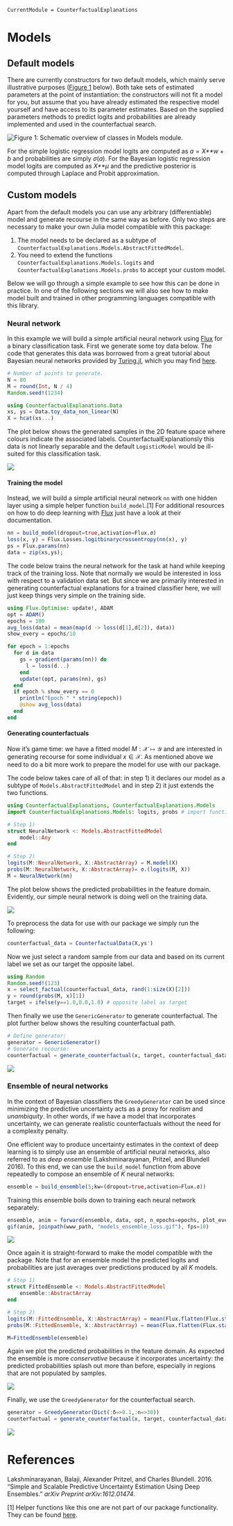 ``` @meta
CurrentModule = CounterfactualExplanations 
```

# Models

## Default models

There are currently constructors for two default models, which mainly serve illustrative purposes ([Figure 1](#fig-models) below). Both take sets of estimated parameters at the point of instantiation: the constructors will not fit a model for you, but assume that you have already estimated the respective model yourself and have access to its parameter estimates. Based on the supplied parameters methods to predict logits and probabilities are already implemented and used in the counterfactual search.

![Figure 1: Schematic overview of classes in `Models` module.](www/models_uml.png)

For the simple logistic regression model logits are computed as *a* = *X**w* + *b* and probabilities are simply *σ*(*a*). For the Bayesian logistic regression model logits are computed as *X**μ* and the predictive posterior is computed through Laplace and Probit approximation.

## Custom models

Apart from the default models you can use any arbitrary (differentiable) model and generate recourse in the same way as before. Only two steps are necessary to make your own Julia model compatible with this package:

1.  The model needs to be declared as a subtype of `CounterfactualExplanations.Models.AbstractFittedModel`.
2.  You need to extend the functions `CounterfactualExplanations.Models.logits` and `CounterfactualExplanations.Models.probs` to accept your custom model.

Below we will go through a simple example to see how this can be done in practice. In one of the following sections we will also see how to make model built and trained in other programming languages compatible with this library.

### Neural network

In this example we will build a simple artificial neural network using [Flux](https://fluxml.ai/) for a binary classification task. First we generate some toy data below. The code that generates this data was borrowed from a great tutorial about Bayesian neural networks provided by [Turing.jl](https://turing.ml/dev/), which you may find [here](https://turing.ml/dev/tutorials/03-bayesian-neural-network/).

``` julia
# Number of points to generate.
N = 80
M = round(Int, N / 4)
Random.seed!(1234)

using CounterfactualExplanations.Data
xs, ys = Data.toy_data_non_linear(N)
X = hcat(xs...)
```

The plot below shows the generated samples in the 2D feature space where colours indicate the associated labels. CounterfactualExplanationsly this data is not linearly separable and the default `LogisticModel` would be ill-suited for this classification task.

![](www/models_samples.png)

#### Training the model

Instead, we will build a simple artificial neural network `nn` with one hidden layer using a simple helper function `build_model`.[1] For additional resources on how to do deep learning with [Flux](https://fluxml.ai/) just have a look at their documentation.

``` julia
nn = build_model(dropout=true,activation=Flux.σ)
loss(x, y) = Flux.Losses.logitbinarycrossentropy(nn(x), y)
ps = Flux.params(nn)
data = zip(xs,ys);
```

The code below trains the neural network for the task at hand while keeping track of the training loss. Note that normally we would be interested in loss with respect to a validation data set. But since we are primarily interested in generating counterfactual explanations for a trained classifier here, we will just keep things very simple on the training side.

``` julia
using Flux.Optimise: update!, ADAM
opt = ADAM()
epochs = 100
avg_loss(data) = mean(map(d -> loss(d[1],d[2]), data))
show_every = epochs/10

for epoch = 1:epochs
  for d in data
    gs = gradient(params(nn)) do
      l = loss(d...)
    end
    update!(opt, params(nn), gs)
  end
  if epoch % show_every == 0
    println("Epoch " * string(epoch))
    @show avg_loss(data)
  end
end
```

#### Generating counterfactuals

Now it’s game time: we have a fitted model *M* : 𝒳 ↦ 𝒴 and are interested in generating recourse for some individual *x* ∈ 𝒳. As mentioned above we need to do a bit more work to prepare the model for use with our package.

The code below takes care of all of that: in step 1) it declares our model as a subtype of `Models.AbstractFittedModel` and in step 2) it just extends the two functions.

``` julia
using CounterfactualExplanations, CounterfactualExplanations.Models
import CounterfactualExplanations.Models: logits, probs # import functions in order to extend

# Step 1)
struct NeuralNetwork <: Models.AbstractFittedModel
    model::Any
end

# Step 2)
logits(M::NeuralNetwork, X::AbstractArray) = M.model(X)
probs(M::NeuralNetwork, X::AbstractArray)= σ.(logits(M, X))
M = NeuralNetwork(nn)
```

The plot below shows the predicted probabilities in the feature domain. Evidently, our simple neural network is doing well on the training data.

![](www/models_contour.png)

To preprocess the data for use with our package we simply run the following:

``` julia
counterfactual_data = CounterfactualData(X,ys')
```

Now we just select a random sample from our data and based on its current label we set as our target the opposite label.

``` julia
using Random
Random.seed!(123)
x = select_factual(counterfactual_data, rand(1:size(X)[2])) 
y = round(probs(M, x)[1])
target = ifelse(y==1.0,0.0,1.0) # opposite label as target
```

Then finally we use the `GenericGenerator` to generate counterfactual. The plot further below shows the resulting counterfactual path.

``` julia
# Define generator:
generator = GenericGenerator()
# Generate recourse:
counterfactual = generate_counterfactual(x, target, counterfactual_data, M, generator)
```

![](www/models_generic_recourse.gif)

### Ensemble of neural networks

In the context of Bayesian classifiers the `GreedyGenerator` can be used since minimizing the predictive uncertainty acts as a proxy for *realism* and *unambiquity*. In other words, if we have a model that incorporates uncertainty, we can generate realistic counterfactuals without the need for a complexity penalty.

One efficient way to produce uncertainty estimates in the context of deep learning is to simply use an ensemble of artificial neural networks, also referred to as *deep ensemble* (Lakshminarayanan, Pritzel, and Blundell 2016). To this end, we can use the `build_model` function from above repeatedly to compose an ensemble of *K* neural networks:

``` julia
ensemble = build_ensemble(5;kw=(dropout=true,activation=Flux.σ))
```

Training this ensemble boils down to training each neural network separately:

``` julia
ensemble, anim = forward(ensemble, data, opt, n_epochs=epochs, plot_every=show_every); # fit the ensemble
gif(anim, joinpath(www_path, "models_ensemble_loss.gif"), fps=10)
```

![](www/models_ensemble_loss.gif)

Once again it is straight-forward to make the model compatible with the package. Note that for an ensemble model the predicted logits and probabilities are just averages over predictions produced by all *K* models.

``` julia
# Step 1)
struct FittedEnsemble <: Models.AbstractFittedModel
    ensemble::AbstractArray
end

# Step 2)
logits(M::FittedEnsemble, X::AbstractArray) = mean(Flux.flatten(Flux.stack([nn(X) for nn in M.ensemble],1)),dims=1)
probs(M::FittedEnsemble, X::AbstractArray) = mean(Flux.flatten(Flux.stack([σ.(nn(X)) for nn in M.ensemble],1)),dims=1)

M=FittedEnsemble(ensemble)
```

Again we plot the predicted probabilities in the feature domain. As expected the ensemble is more *conservative* because it incorporates uncertainty: the predicted probabilities splash out more than before, especially in regions that are not populated by samples.

![](www/models_ensemble_contour.png)

Finally, we use the `GreedyGenerator` for the counterfactual search.

``` julia
generator = GreedyGenerator(Dict(:δ=>0.1,:n=>30))
counterfactual = generate_counterfactual(x, target, counterfactual_data, M, generator)
```

![](www/models_greedy_recourse.gif)

# References

Lakshminarayanan, Balaji, Alexander Pritzel, and Charles Blundell. 2016. “Simple and Scalable Predictive Uncertainty Estimation Using Deep Ensembles.” *arXiv Preprint arXiv:1612.01474*.

[1] Helper functions like this one are not part of our package functionality. They can be found [here](https://github.com/pat-alt/CounterfactualExplanations.jl/blob/main/dev/utils.jl).
